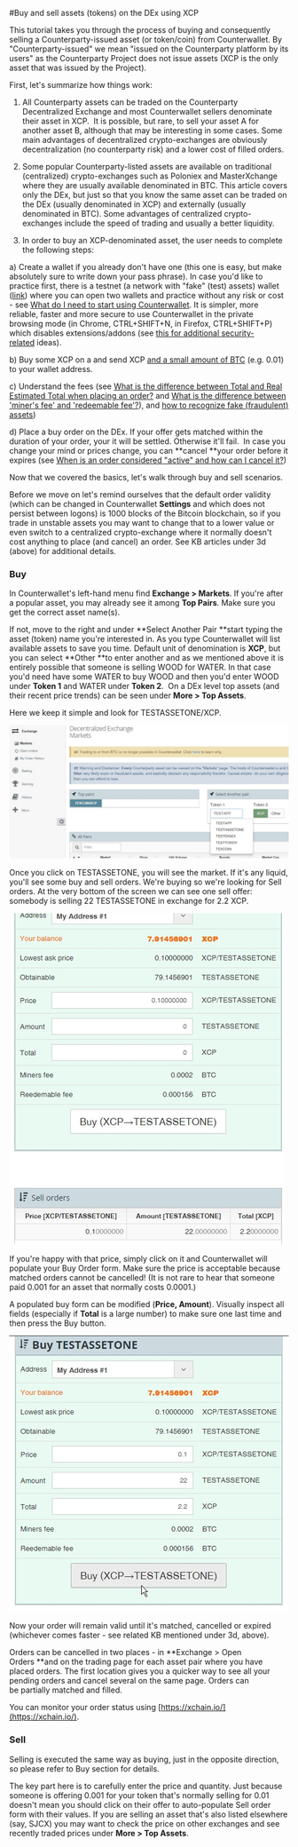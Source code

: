 #Buy and sell assets (tokens) on the DEx using XCP

This tutorial takes you through the process of buying and consequently selling a Counterparty-issued asset (or token/coin) from Counterwallet. By "Counterparty-issued" we mean "issued on the Counterparty platform by its users" as the Counterparty Project does not issue assets (XCP is the only asset that was issued by the Project).

First, let's summarize how things work:

1. All Counterparty assets can be traded on the Counterparty Decentralized Exchange and most Counterwallet sellers denominate their asset in XCP.  It is possible, but rare, to sell your asset A for another asset B, although that may be interesting in some cases. Some main advantages of decentralized crypto-exchanges are obviously decentralization (no counterparty risk) and a lower cost of filled orders.

2. Some popular Counterparty-listed assets are available on traditional (centralized) crypto-exchanges such as Poloniex and MasterXchange where they are usually available denominated in BTC. This article covers only the DEx, but just so that you know the same asset can be traded on the DEx (usually denominated in XCP) and externally (usually denominated in BTC). Some advantages of centralized crypto-exchanges include the speed of trading and usually a better liquidity. 

3. In order to buy an XCP-denominated asset, the user needs to complete the following steps:

a) Create a wallet if you already don't have one (this one is easy, but make absolutely sure to write down your pass phrase). In case you'd like to practice first, there is a testnet (a network with "fake" (test) assets) wallet ([link](https://testnet.counterwallet.co/)) where you can open two wallets and practice without any risk or cost - see [What do I need to start using Counterwallet](https://counterpartytalk.org/t/what-do-i-need-to-start-using-counterwallet/1156). It is simpler, more reliable, faster and more secure to use Counterwallet in the private browsing mode (in Chrome, CTRL+SHIFT+N, in Firefox, CTRL+SHIFT+P) which disables extensions/addons (see [this for additional security-related](https://counterpartytalk.org/t/what-precautions-and-best-practices-can-i-use-for-counterwallet/1165) ideas).

b) Buy some XCP on a and send XCP [and a small amount of BTC](https://counterpartytalk.org/t/why-do-i-need-small-amounts-of-bitcoin-to-do-things/1142) (e.g. 0.01) to your wallet address.

c) Understand the fees (see [What is the difference between Total and Real Estimated Total when placing an order?](https://counterpartytalk.org/t/what-is-the-difference-between-total-and-real-estimated-total-when-placing-an-order/1178) and [What is the difference between 'miner's fee' and 'redeemable fee'?](https://counterpartytalk.org/t/what-is-the-difference-between-miners-fee-and-redeemable-fee/1188)), and [how to recognize fake (fraudulent) assets](https://counterpartytalk.org/t/how-to-recognize-fraudulent-counterparty-assets/1170))

d) Place a buy order on the DEx. If your offer gets matched within the duration of your order, your it will be settled. Otherwise it'll fail.  In case you change your mind or prices change, you can **cancel **your order before it expires (see [When is an order considered "active" and how can I cancel it?](https://counterpartytalk.org/t/when-is-a-dex-order-considered-active-and-how-can-i-cancel-it/1180))

Now that we covered the basics, let's walk through buy and sell scenarios.

Before we move on let's remind ourselves that the default order validity (which can be changed in Counterwallet **Settings** and which does not persist between logons) is 1000 blocks of the Bitcoin blockchain, so if you trade in unstable assets you may want to change that to a lower value or even switch to a centralized crypto-exchange where it normally doesn't cost anything to place (and cancel) an order. See KB articles under 3d (above) for additional details.

### Buy

In Counterwallet's left-hand menu find **Exchange &gt; Markets**. If you're after a popular asset, you may already see it among **Top Pairs**. Make sure you get the correct asset name(s).

If not, move to the right and under **Select Another Pair **start typing the asset (token) name you're interested in. As you type Counterwallet will list available assets to save you time. Default unit of denomination is **XCP**, but you can select **Other **to enter another and as we mentioned above it is entirely possible that someone is selling WOOD for WATER. In that case you'd need have some WATER to buy WOOD and then you'd enter WOOD under **Token 1** and WATER under **Token 2**.  On a DEx level top assets (and their recent price trends) can be seen under **More &gt; Top Assets**.

Here we keep it simple and look for TESTASSETONE/XCP.

![](/_images/counterparty-dex-find-asset-to-buy1.jpg)
  

Once you click on TESTASSETONE, you will see the market. If it's any liquid, you'll see some buy and sell orders. We're buying so we're looking for Sell orders. At the very bottom of the screen we can see one sell offer: somebody is selling 22 TESTASSETONE in exchange for 2.2 XCP.  

![](/_images/counterparty-dex-select-sell-offer.jpg)  

If you're happy with that price, simply click on it and Counterwallet will populate your Buy Order form. Make sure the price is acceptable because matched orders cannot be cancelled! (It is not rare to hear that someone paid 0.001 for an asset that normally costs 0.0001.)

A populated buy form can be modified (**Price, Amount**). Visually inspect all fields (especially if **Total** is a large number) to make sure one last time and then press the Buy button.

![](/_images/counterparty-dex-populate-buy-order.jpg)    

Now your order will remain valid until it's matched, cancelled or expired (whichever comes faster - see related KB mentioned under 3d, above). 

Orders can be cancelled in two places - in **Exchange &gt; Open Orders **and on the trading page for each asset pair where you have placed orders. The first location gives you a quicker way to see all your pending orders and cancel several on the same page. Orders can be partially matched and filled.

You can monitor your order status using [https://xchain.io/](https://xchain.io/).

### Sell

Selling is executed the same way as buying, just in the opposite direction, so please refer to Buy section for details.

The key part here is to carefully enter the price and quantity. Just because someone is offering 0.001 for your token that's normally selling for 0.01 doesn't mean you should click on their offer to auto-populate Sell order form with their values. If you are selling an asset that's also listed elsewhere (say, SJCX) you may want to check the price on other exchanges and see recently traded prices under **More &gt; Top Assets**.
